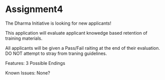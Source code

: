 # Assignment4

The Dharma Initiative is looking for new applicants!

This application will evaluate applicant knowedge based retention of training materials.

All applicants will be given a Pass/Fail raiting at the end of their evaluation. DO NOT attempt to stray from traning guidelines.

Features:
3 Possible Endings

Known Issues:
None?
